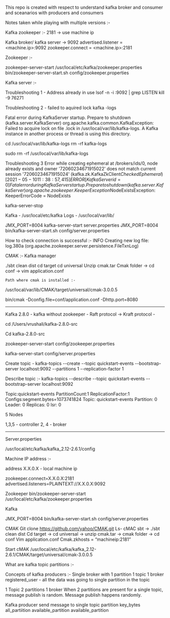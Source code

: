This repo is created with respect to understand kafka broker and consumer and sceanarios with producers and consumers 

Notes taken while playing with multiple versions :- 

Kafka zookeeper :- 
2181 -> use machine ip

Kafka broker/ kafka server  -> 9092
advertised.listener  = <machine.ip>:9092
zookeeper.connect = <machine.ip>:2181

Zookeeper :- 

zookeeper-server-start /usr/local/etc/kafka/zookeeper.properties
bin/zookeeper-server-start.sh config/zookeeper.properties

Kafka server :-

Troubleshooting 1  - Address already in use 
lsof -n -i :9092 | grep LISTEN
kill -9 76271

Troubleshooting 2  - failed to aquired lock kafka -logs

Fatal error during KafkaServer startup. Prepare to shutdown (kafka.server.KafkaServer)
org.apache.kafka.common.KafkaException: Failed to acquire lock on file .lock in /usr/local/var/lib/kafka-logs. A Kafka instance in another process or thread is using this directory.

cd /usr/local/var/lib/kafka-logs
rm -rf kafka-logs

sudo rm -rf /usr/local/var/lib/kafka-logs


Troubleshooting 3 
Error while creating ephemeral at /brokers/ids/0, node already exists and owner '72060234671915022' does not match current session '72060234671915024' (kafka.zk.KafkaZkClient$CheckedEphemeral)
[2021-05-10 11:38:57,415] ERROR [KafkaServer id=0] Fatal error during KafkaServer startup. Prepare to shutdown (kafka.server.KafkaServer)
org.apache.zookeeper.KeeperException$NodeExistsException: KeeperErrorCode = NodeExists


kafka-server-stop


Kafka - /usr/local/etc/kafka
Logs  - /usr/local/var/lib/

JMX_PORT=8004 kafka-server-start server.properties
JMX_PORT=8004 bin/kafka-server-start.sh config/server.properties


How to check connection is successful :- 
INFO Creating new log file: log.380a (org.apache.zookeeper.server.persistence.FileTxnLog)


CMAK :- Kafka manager 

./sbt clean dist 
cd target 
cd universal 
	Unzip cmak.tar
	Cmak folder -> cd conf -> vim application.conf
 
	Path where cmak is installed :- 
/usr/local/var/lib/CMAK/target/universal/cmak-3.0.0.5

 bin/cmak -Dconfig.file=conf/application.conf -Dhttp.port=8080


**********************************
Kafka 2.8.0 - kafka without zookeeper - 
Raft protocol -> Kraft protocol  - 

cd /Users/vrushali/kafka-2.8.0-src


Cd kafka-2.8.0-src
 
zookeeper-server-start  config/zookeeper.properties 

kafka-server-start config/server.properties

Create topic - 
kafka-topics --create --topic quickstart-events --bootstrap-server localhost:9092 --partitions 1 --replication-factor 1


Describe topic :- 
kafka-topics --describe --topic quickstart-events --bootstrap-server localhost:9092

Topic:quickstart-events	PartitionCount:1	ReplicationFactor:1	Configs:segment.bytes=1073741824
	Topic: quickstart-events	Partition: 0	Leader: 0	Replicas: 0	Isr: 0

5 Nodes 

1,3,5 - controller 
2, 4  - broker 

*****************************************************************************************

Server.properties 

/usr/local/etc/kafka/kafka_2.12-2.6.1/config

Machine IP address :- 

address X.X.0.X - local machine ip

zookeeper.connect=X.X.0.X:2181
advertised.listeners=PLAINTEXT://X.X.0.X:9092

Zookeeper 
bin/zookeeper-server-start /usr/local/etc/kafka/zookeeper.properties

Kafka 

JMX_PORT=8004 bin/kafka-server-start.sh config/server.properties

CMAK 
Git clone https://github.com/yahoo/CMAK.git
Ls- cMAC sbt -> ./sbt clean dist 
Cd target -> cd universal -> unzip cmak.tar -> cmak folder -> cd conf 
Vim application.conf 
Cmak.zkhosts = “machineip:2181”

Start cMAK 
/usr/local/etc/kafka/kafka_2.12-2.6.1/CMAK/target/universal/cmak-3.0.0.5 

What are kafka topic partitions  :- 

Concepts of kafka producers :- 
Single broker with 1 partition 
1 topic 1 broker 
registered_user -  all the data was going to single partition in the topic

1 Topic 2 partitions 1 broker 
When 2 partitions are present for a single topic, message publish is random. 
Message publish happens randomly. 

Kafka producer send message to single topic partition 
key_bytes
all_partiition
available_partition
available_partition
